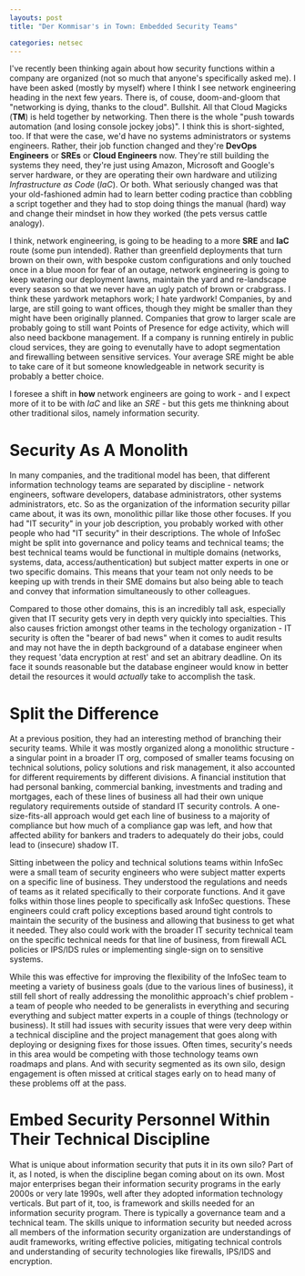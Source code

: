 ```yaml
---
layouts: post
title: "Der Kommisar's in Town: Embedded Security Teams"

categories: netsec
---
```

I've recently been thinking again about how security functions within a company are organized (not so much that anyone's specifically asked me). I have been asked (mostly by myself) where I think I see network engineering heading in the next few years. There is, of couse, doom-and-gloom that "networking is dying, thanks to the cloud". Bullshit. All that Cloud Magicks (**TM**) is held together by networking. Then there is the whole "push towards automation (and losing console jockey jobs)". I think this is short-sighted, too. If that were the case, we'd have no systems administrators or systems engineers. Rather, their job function changed and they're **DevOps Engineers** or **SREs** or **Cloud Engineers** now. They're still building the systems they need, they're just using Amazon, Microsoft and Google's server hardware, or they are operating their own hardware and utilizing _Infrastructure as Code_ (_IaC_). Or both. What seriously changed was that your old-fashioned admin had to learn better coding practice than cobbling a script together and they had to stop doing things the manual (hard) way and change their mindset in how they worked (the pets versus cattle analogy).

I think, network engineering, is going to be heading to a more **SRE** and **IaC** route (some pun intended). Rather than greenfield deployments that turn brown on their own, with bespoke custom configurations and only touched once in a blue moon for fear of an outage, network engineering is going to keep watering our deployment lawns, maintain the yard and re-landscape every season so that we never have an ugly patch of brown or crabgrass. I think these yardwork metaphors work; I hate yardwork! Companies, by and large, are still going to want offices, though they might be smaller than they might have been originally planned. Companies that grow to larger scale are probably going to still want Points of Presence for edge activity, which will also need backbone management. If a company is running entirely in public cloud services, they are going to evenutally have to adopt segmentation and firewalling between sensitive services. Your average SRE might be able to take care of it but someone knowledgeable in network security is probably a better choice. 

I foresee a shift in **how** network engineers are going to work - and I expect more of it to be with _IaC_ and like an _SRE_ - but this gets me thinkning about other traditional silos, namely information security.

# Security As A Monolith

In many companies, and the traditional model has been, that different information technology teams are separated by discipline - network engineers, software developers, database administrators, other systems administrators, etc. So as the organization of the information security pillar came about, it was its own, monolithic pillar like those other focuses. If you had "IT security" in your job description, you probably worked with other people who had "IT security" in their descriptions. The whole of InfoSec might be split into governance and policy teams and technical teams; the best technical teams would be functional in multiple domains (networks, systems, data, access/authentication) but subject matter experts in one or two specific domains. This means that your team not only needs to be keeping up with trends in their SME domains but also being able to teach and convey that information simultaneously to other colleagues. 

Compared to those other domains, this is an incredibly tall ask, especially given that IT security gets very in depth very quickly into specialties. This also causes friction amongst other teams in the techology organization - IT security is often the "bearer of bad news" when it comes to audit results and may not have the in depth background of a database engineer when they request 'data encryption at rest' and set an abitrary deadline. On its face it sounds reasonable but the database engineer would know in better detail the resources it would _actually_ take to accomplish the task.

# Split the Difference

At a previous position, they had an interesting method of branching their security teams. While it was mostly organized along a monolithic structure - a singular point in a broader IT org, composed of smaller teams focusing on technical solutions, policy solutions and risk management, it also accounted for different requirements by different divisions. A financial institution that had personal banking, commercial banking, investments and trading and mortgages, each of these lines of business all had their own unique regulatory requirements outside of standard IT security controls. A one-size-fits-all approach would get each line of business to a majority of compliance but how much of a compliance gap was left, and how that affected ability for bankers and traders to adequately do their jobs, could lead to (insecure) shadow IT. 

Sitting inbetween the policy and technical solutions teams within InfoSec were a small team of security engineers who were subject matter experts on a specific line of business. They understood the regulations and needs of teams as it related specifically to their corporate functions. And it gave folks within those lines people to specifically ask InfoSec questions. These engineers could craft policy exceptions based around tight controls to maintain the security of the business and allowing that business to get what it needed. They also could work with the broader IT security technical team on the specific technical needs for that line of business, from firewall ACL policies or IPS/IDS rules or implementing single-sign on to sensitive systems. 

While this was effective for improving the flexibility of the InfoSec team to meeting a variety of business goals (due to the various lines of business), it still fell short of really addressing the monolithic approach's chief problem - a team of people who needed to be generalists in everything and securing everything and subject matter experts in a couple of things (technology or business). It still had issues with security issues that were very deep within a technical discipline and the project management that goes along with deploying or designing fixes for those issues. Often times, security's needs in this area would be competing with those technology teams own roadmaps and plans. And with security segmented as its own silo, design engagement is often missed at critical stages early on to head many of these problems off at the pass.

# Embed Security Personnel Within Their Technical Discipline

What is unique about information security that puts it in its own silo? Part of it, as I noted, is when the discipline began coming about on its own. Most major enterprises began their information security programs in the early 2000s or very late 1990s, well after they adopted information technology verticals. But part of it, too, is framework and skills needed for an information security program. There is typically a governance team and a technical team. The skills unique to information security but needed across all members of the information security organization are understandings of audit frameworks, writing effective policies, mitigating technical controls and understanding of security technologies like firewalls, IPS/IDS and encryption.